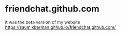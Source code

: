 # friendchat.github.com
it was the beta version of my website
https://saumikbarman.github.io/friendchat.github.com/
